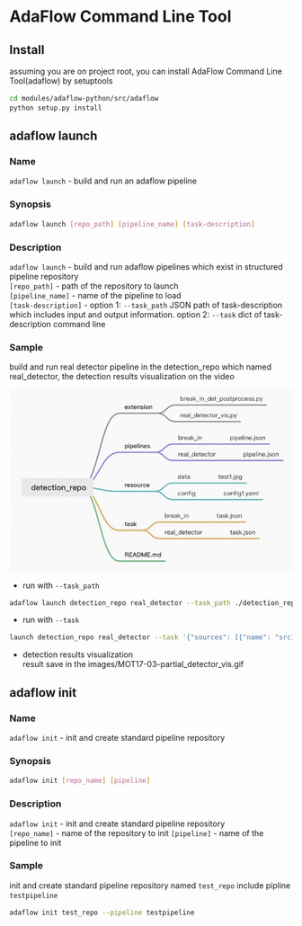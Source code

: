 # AdaFlow Command Line Tool

## Install 
assuming you are on project root, you can install AdaFlow Command Line Tool(adaflow)
by setuptools

```bash
cd modules/adaflow-python/src/adaflow
python setup.py install
```

## adaflow launch
### Name
`adaflow launch` - build and run an adaflow pipeline

### Synopsis
```bash
adaflow launch [repo_path] [pipeline_name] [task-description]
```

### Description
`adaflow launch` - build and run adaflow pipelines which exist in structured pipeline repository  
`[repo_path]` - path of the repository to launch  
`[pipeline_name]` - name of the pipeline to load  
`[task-description]` - option 1: `--task_path` JSON path of task-description which includes input and output information.
option 2: `--task` dict of task-description command line 

### Sample
build and run real detector pipeline in the detection_repo which named real_detector, the detection results visualization
on the video

![detection_repo](./images/pipeline_repo.jpg)  

- run with `--task_path`
```bash
adaflow launch detection_repo real_detector --task_path ./detection_repo/task/real_detector/task.json 
```
  
- run with `--task`
```bash
launch detection_repo real_detector --task '{"sources": [{"name": "src1", "type": "file", "location": "./detection_repo/resource/data/MOT17-03-partial.mp4"}], "sinks": [{ "name": "sink1", "type": "file", "location": "./detection_repo/resource/data/MOT17-03-partial_detector_vis.mp4"}]}' 
```
- detection results visualization  
result save in the images/MOT17-03-partial_detector_vis.gif

## adaflow init

### Name
`adaflow init` - init and create standard pipeline repository

### Synopsis
```bash
adaflow init [repo_name] [pipeline]
```

### Description
`adaflow init` - init and create standard pipeline repository  
`[repo_name]` - name of the repository to init 
`[pipeline]` - name of the pipeline to init

### Sample
init and create standard pipeline repository named `test_repo` include pipline `testpipeline`
```bash
adaflow init test_repo --pipeline testpipeline
```